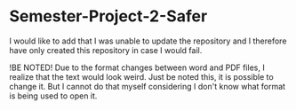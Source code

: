 # Semester-Project-2-Safer
I would like to add that I was unable to update the repository and I therefore have only created this repository in case I would fail.


!BE NOTED!
Due to the format changes between word and PDF files, I realize that the text would look weird. Just be noted this, it is possible to change it. But I cannot do that myself considering I don't know what format is being used to open it.
